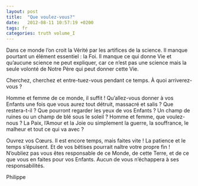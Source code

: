 ```yaml
---
layout: post
title:  "Que voulez-vous?"
date:   2012-08-11 10:57:19 +0200
tags: fr
categories: truth volume_I
---
```

Dans ce monde l’on croit la Vérité par les artifices de la science. Il manque pourtant un élément essentiel : la Foi. Il manque ce qui donne Vie et qu’aucune science ne peut expliquer, car ce n’est pas une science mais la seule volonté de Notre Père qui peut donner cette Vie.

Cherchez, cherchez et entre-tuez-vous pendant ce temps. À quoi arriverez-vous ?

Homme et femme de ce monde, il suffit ! Qu’allez-vous donner à vos Enfants une fois que vous aurez tout détruit, massacré et salis ? Que restera-t-il ? Que pourront regarder les yeux de vos Enfants ? Un champ de ruines ou un champ de blé sous le soleil ?
Homme et femme, que voulez-nous ? La Paix, l’Amour et la Joie ou simplement la guerre, la souffrance, le malheur et tout ce qui va avec ?

Ouvrez vos Cœurs. Il est encore temps, mais faites vite ! La patience et le temps s’épuisent. Et de vos bêtises pourrait naître votre propre fin ! N’oubliez pas vous êtes responsable de ce Monde, de cette Terre, et de ce que vous en faites pour vos Enfants.
Aucun de vous n’échappera à ses responsabilités.

Philippe

